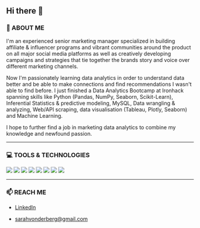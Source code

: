 ## Hi there 👋

### 🌱  ABOUT ME

I'm an experienced senior marketing manager specialized in building affiliate & influencer programs and vibrant communities around the product on all major social media platforms as well as creatively developing campaigns and strategies that tie together the brands story and voice over different marketing channels. 

Now I'm passionately learning data analytics in order to understand data better and be able to make connections and find recommendations I wasn't able to find before. I just finished a Data Analytics Bootcamp at Ironhack spanning skills like Python (Pandas, NumPy, Seaborn, Scikit-Learn), Inferential Statistics & predictive modeling, MySQL, Data wrangling & analyzing, Web/API scraping, data visualisation (Tableau, Plotly, Seaborn) and Machine Learning.

I hope to further find a job in marketing data analytics to combine my knowledge and newfound passion.

__________________________________________

### 💻  TOOLS & TECHNOLOGIES

<img src="https://img.shields.io/badge/-Python-3776AB?logo=python&logoColor=white&style=flat"/> <img src="https://img.shields.io/badge/-Jupyter-F37626?logo=jupyter&logoColor=white&style=flat"/> <img src="https://img.shields.io/badge/-MySQL-4479A1?logo=mysql&logoColor=white&style=flat"/> <img src="https://img.shields.io/badge/-Tableau-E97627?logo=tableau&logoColor=white&style=flat"/> <img src="https://img.shields.io/badge/-Adobe Illustrator-FF9A00?logo=adobe&logoColor=white&style=flat"/> <img src="https://img.shields.io/badge/-Google Analytics-E37400?logo=google&logoColor=white&style=flat"/> <img src="https://img.shields.io/badge/-Microsoft Suite-D83B01?logo=microsoft&logoColor=white&style=flat"/> <img src="https://img.shields.io/badge/-Hubspot-FF7A59?logo=hubspot&logoColor=white&style=flat"/>

__________________________________________

### 📫  REACH ME

- [LinkedIn](https://www.linkedin.com/in/sarahvonderberg/)

- sarahvonderberg@gmail.com
